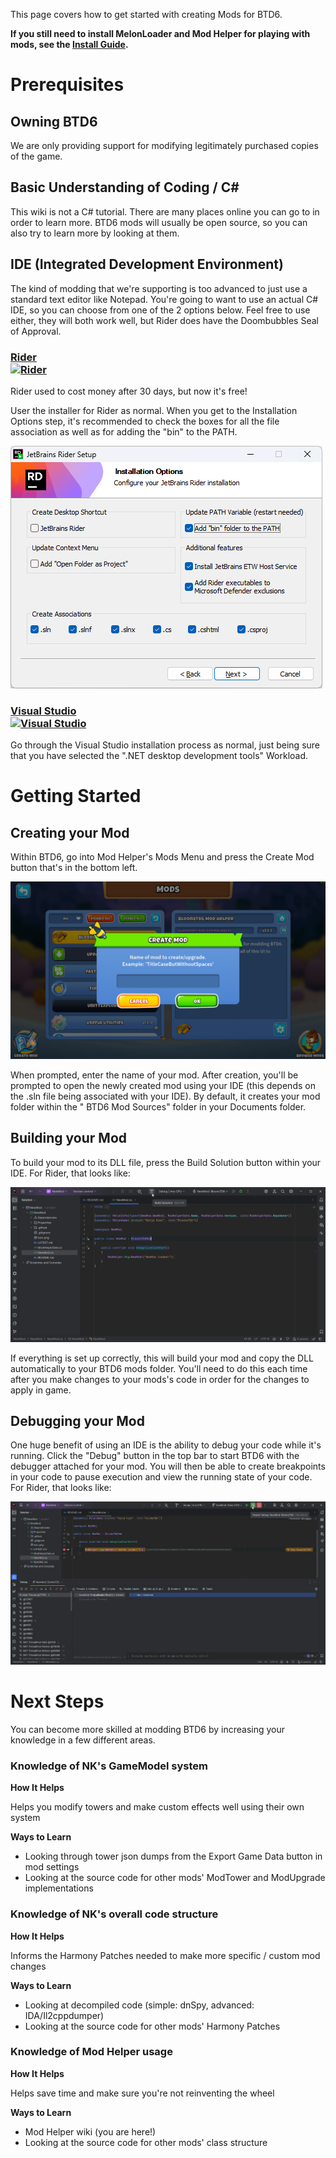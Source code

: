 This page covers how to get started with creating Mods for BTD6.

**If you still need to install MelonLoader and Mod Helper for playing with mods, see
the [Install Guide](/wiki/Install-Guide).**

# Prerequisites

## Owning BTD6

We are only providing support for modifying legitimately purchased copies of the game.

## Basic Understanding of Coding / C#

This wiki is not a C# tutorial.
There are many places online you can go to in order to learn more.
BTD6 mods will usually be open source, so you can also try to learn more by looking at them.

## IDE (Integrated Development Environment)

The kind of modding that we're supporting is too advanced to just use a standard text editor like Notepad.
You're going to want to use an actual C# IDE, so you can choose from one of the 2 options below.
Feel free to use either, they will both work well, but Rider does have the Doombubbles Seal of Approval.

### [Rider <br/> <img alt="Rider" width=500 src="https://blog.jetbrains.com/wp-content/uploads/2024/10/DSGN-20567_New_licensing_Social_Share_Blog_1280x720-2.png">](https://www.jetbrains.com/rider/download)

Rider used to cost money after 30 days, but now it's free!

User the installer for Rider as normal. When you get to the Installation Options step, it's recommended to check the
boxes for all the file association as well as for adding the "bin" to the PATH.

![Rider Install](Images/rider-install.png)

### [Visual Studio <br/> <img alt="Visual Studio" width=500 src="https://devblogs.microsoft.com/visualstudio/wp-content/uploads/sites/4/2021/11/VSFeatureImage.png">](https://visualstudio.microsoft.com/vs/community/)

Go through the Visual Studio installation process as normal, just being sure that you have selected the ".NET desktop
development tools" Workload.

# Getting Started

## Creating your Mod

Within BTD6, go into Mod Helper's Mods Menu and press the Create Mod button that's in the bottom left.

![Create Mod](Images/create-mod.png)

When prompted, enter the name of your mod. After creation, you'll be prompted to open the newly created mod using your
IDE (this depends on the .sln file being associated with your IDE). By default, it creates your mod folder within the "
BTD6 Mod Sources" folder in your Documents folder.

## Building your Mod

To build your mod to its DLL file, press the Build Solution button within your IDE. For Rider, that looks like:

![Rider Build](Images/rider-build.png)

If everything is set up correctly, this will build your mod and copy the DLL automatically to your BTD6 mods folder.
You'll need to do this each time after you make changes to your mods's code in order for the changes to apply in game.

## Debugging your Mod

One huge benefit of using an IDE is the ability to debug your code while it's running. Click the "Debug" button in the
top bar to start BTD6 with the debugger attached for your mod. You will then be able to create breakpoints in your code
to pause execution and view the running state of your code. For Rider, that looks like:

![Rider Debug](Images/rider-debug2.png)

# Next Steps

You can become more skilled at modding BTD6 by increasing your knowledge in a few different areas.

### Knowledge of NK's GameModel system

**How It Helps**

Helps you modify towers and make custom effects well using their own system

**Ways to Learn**

- Looking through tower json dumps from the Export Game Data button in mod settings
- Looking at the source code for other mods' ModTower and ModUpgrade implementations

### Knowledge of NK's overall code structure

**How It Helps**

Informs the Harmony Patches needed to make more specific / custom mod changes

**Ways to Learn**

- Looking at decompiled code (simple: dnSpy, advanced: IDA/Il2cppdumper)
- Looking at the source code for other mods' Harmony Patches

### Knowledge of Mod Helper usage

**How It Helps**

Helps save time and make sure you're not reinventing the wheel

**Ways to Learn**

- Mod Helper wiki (you are here!)
- Looking at the source code for other mods' class structure